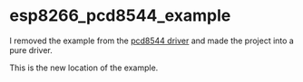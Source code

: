 # esp8266_pcd8544_example

I removed the example from the [pcd8544 driver](https://github.com/eadf/esp8266_pcd8544) and made the project into a pure driver. 

This is the new location of the example.
